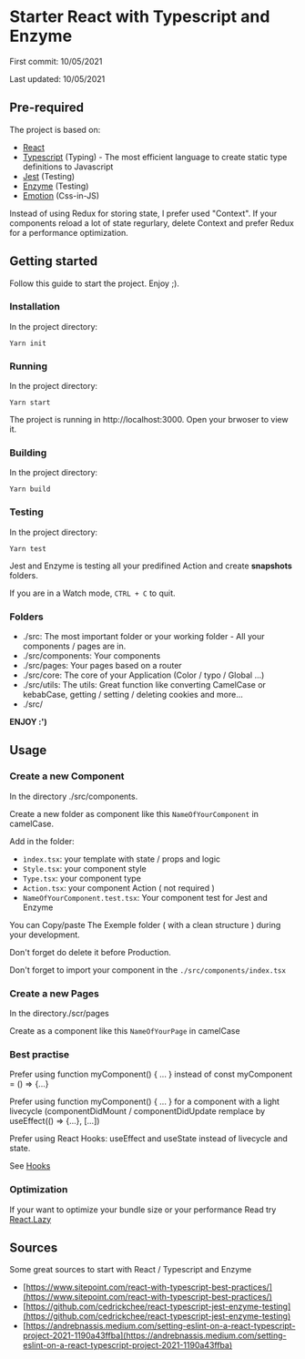# Starter React with Typescript and Enzyme
First commit: 10/05/2021

Last updated: 10/05/2021

## Pre-required
The project is based on:
* [React](https://fr.reactjs.org/)
* [Typescript](https://www.typescriptlang.org/) (Typing) - The most efficient language to create static type definitions to Javascript
* [Jest](https://jestjs.io/fr/) (Testing)
* [Enzyme](https://enzymejs.github.io/enzyme/) (Testing)
* [Emotion](https://emotion.sh/docs/introduction) (Css-in-JS)

Instead of using Redux for storing state, I prefer used "Context". If your components reload a lot of state regurlary, delete Context and prefer Redux for a performance optimization. 


## Getting started
Follow this guide to start the project. Enjoy ;).

### Installation
In the project directory:

```Yarn init```


### Running
In the project directory:

```Yarn start```

The project is running in http://localhost:3000. Open your brwoser to view it.


### Building
In the project directory:

```Yarn build```


### Testing
In the project directory:

```Yarn test```

Jest and Enzyme is testing all your predifined Action and create __snapshots__ folders.

If you are in a Watch mode, ```CTRL + C``` to quit.


### Folders
* ./src: The most important folder or your working folder - All your components / pages are in.
* ./src/components: Your components
* ./src/pages: Your pages based on a router
* ./src/core: The core of your Application (Color / typo / Global ...)
* ./src/utils: The utils: Great function like converting CamelCase or kebabCase, getting / setting / deleting cookies and more...
* ./src/

__ENJOY :')__


## Usage
### Create a new Component
In the directory ./src/components.

Create a new folder as component like this ```NameOfYourComponent``` in camelCase.

Add in the folder:
* ```ìndex.tsx```: your template with state / props and logic
* ```Style.tsx```: your component style
* ```Type.tsx```: your component type
* ```Action.tsx```: your component Action ( not required )
* ```NameOfYourComponent.test.tsx```: Your component test for Jest and Enzyme

You can Copy/paste The Exemple folder ( with a clean structure ) during your development.

Don't forget do delete it before Production.

Don't forget to import your component in the ```./src/components/index.tsx```


### Create a new Pages
In the directory./scr/pages

Create as a component like this ```NameOfYourPage``` in camelCase


### Best practise

Prefer using function myComponent() { ... } instead of const myComponent = () => {...}

Prefer using function myComponent() { ... } for a component with a light livecycle (componentDidMount / componentDidUpdate remplace by useEffect(() => {...}, [...])

Prefer using React Hooks: useEffect and useState instead of livecycle and state.

See [Hooks](https://fr.reactjs.org/docs/hooks-intro.html)


### Optimization
If your want to optimize your bundle size or your performance Read try [React.Lazy](https://fr.reactjs.org/docs/code-splitting.html#reactlazy)


## Sources

Some great sources to start with React / Typescript and Enzyme

* [https://www.sitepoint.com/react-with-typescript-best-practices/](https://www.sitepoint.com/react-with-typescript-best-practices/)
* [https://github.com/cedrickchee/react-typescript-jest-enzyme-testing](https://github.com/cedrickchee/react-typescript-jest-enzyme-testing)
* [https://andrebnassis.medium.com/setting-eslint-on-a-react-typescript-project-2021-1190a43ffba](https://andrebnassis.medium.com/setting-eslint-on-a-react-typescript-project-2021-1190a43ffba)
